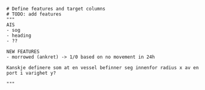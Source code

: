     # Define features and target columns
    # TODO: add features
    """
    AIS
    - sog
    - heading
    - ??

    NEW FEATURES
    - morrowed (ankret) -> 1/0 based on no movement in 24h

    Kanskje definere som at en vessel befinner seg innenfor radius x av en port i varighet y?

    """

